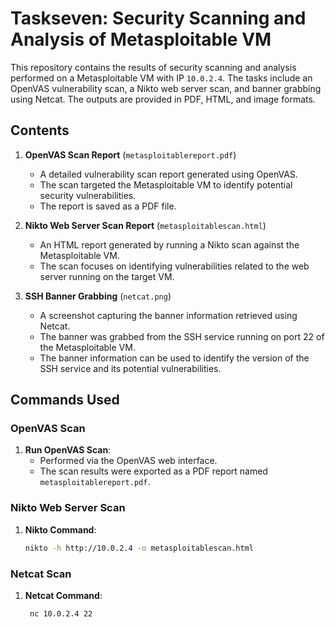 # Taskseven: Security Scanning and Analysis of Metasploitable VM

This repository contains the results of security scanning and analysis performed on a Metasploitable VM with IP `10.0.2.4`. The tasks include an OpenVAS vulnerability scan, a Nikto web server scan, and banner grabbing using Netcat. The outputs are provided in PDF, HTML, and image formats.

## Contents

1. **OpenVAS Scan Report** (`metasploitablereport.pdf`)
   - A detailed vulnerability scan report generated using OpenVAS.
   - The scan targeted the Metasploitable VM to identify potential security vulnerabilities.
   - The report is saved as a PDF file.

2. **Nikto Web Server Scan Report** (`metasploitablescan.html`)
   - An HTML report generated by running a Nikto scan against the Metasploitable VM.
   - The scan focuses on identifying vulnerabilities related to the web server running on the target VM.

3. **SSH Banner Grabbing** (`netcat.png`)
   - A screenshot capturing the banner information retrieved using Netcat.
   - The banner was grabbed from the SSH service running on port 22 of the Metasploitable VM.
   - The banner information can be used to identify the version of the SSH service and its potential vulnerabilities.

## Commands Used

### OpenVAS Scan

1. **Run OpenVAS Scan**:
   - Performed via the OpenVAS web interface.
   - The scan results were exported as a PDF report named `metasploitablereport.pdf`.

### Nikto Web Server Scan

1. **Nikto Command**:
   ```bash
   nikto -h http://10.0.2.4 -o metasploitablescan.html

### Netcat Scan
1. **Netcat Command**:
   ```bash
    nc 10.0.2.4 22
